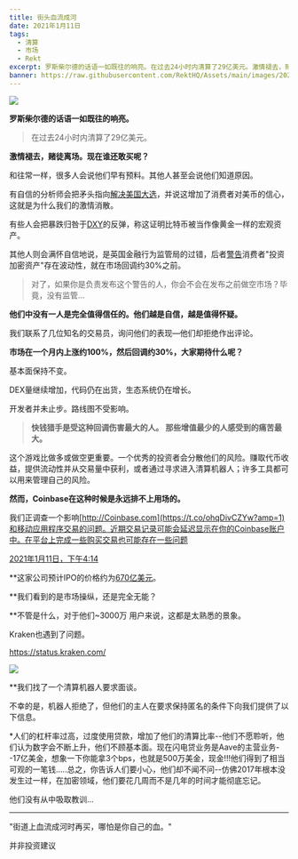 ```yaml
---
title: 街头血流成河
date: 2021年1月11日
tags:
  - 清算
  - 市场
  - Rekt
excerpt: 罗斯柴尔德的话语一如既往的响亮。在过去24小时内清算了29亿美元。激情褪去，赌徒离场。现在谁还敢买？和往常一样，很多人会说他们早有预料。其他人甚至会说他们知道原因。
banner: https://raw.githubusercontent.com/RektHQ/Assets/main/images/2021/01/header-2.png
---
```


![](https://raw.githubusercontent.com/RektHQ/Assets/main/images/2021/01/header-2.png)

**罗斯柴尔德的话语一如既往的响亮。**

> 在过去24小时内清算了29亿美元。

**激情褪去，赌徒离场。现在谁还敢买呢？**

和往常一样，很多人会说他们早有预料。其他人甚至会说他们知道原因。

有自信的分析师会把矛头指向[解决美国大选](https://in.investing.com/news/dollar-rebounds-as-treasury-yields-rise-2561739)，并说这增加了消费者对美币的信心，这就是为什么我们的激情消散。

有些人会把暴跌归咎于[DXY](https://en.wikipedia.org/wiki/U.S._Dollar_Index)的反弹，称这证明比特币被当作像黄金一样的宏观资产。

其他人则会满怀自信地说，是英国金融行为监管局的过错，后者[警告](https://www.fca.org.uk/news/news-stories/fca-warns-consumers-risks-investments-advertising-high-returns-based-cryptoassets)消费者"投资加密资产"存在波动性，就在市场回调约30%之前。

> 对了，如果你是负责发布这个警告的人，你会不会在发布之前做空市场？毕竟，没有监管...

**他们中没有一人是完全值得信任的。他们越是自信，越是值得怀疑。**

我们联系了几位知名的交易员，询问他们的表现—他们却拒绝作出评论。

**市场在一个月内上涨约100%，然后回调约30%，大家期待什么呢？**

基本面保持不变。

DEX量继续增加，代码仍在出货，生态系统仍在增长。

开发者并未止步。路线图不受影响。

> **快钱猎手是受这种回调伤害最大的人。**
> **那些增值最少的人感受到的痛苦最大。**

这个游戏比做多或做空更重要。一个优秀的投资者会分散他们的风险。赚取代币收益，提供流动性并从交易量中获利，或者通过寻求进入清算机器人；许多工具都可以用来管理自己的风险。

**然而，Coinbase在这种时候是永远排不上用场的。**

我们正调查一个影响[http://Coinbase.com](https://t.co/ohqDivCZYw?amp=1)和移动应用程序交易的问题。近期交易记录可能会延迟显示在你的Coinbase账户中。在平台上完成一些购买交易也可能存在一些问题

[2021年1月11日，下午4:14](https://twitter.com/CoinbaseSupport/status/1348664714587369472)

**这家公司预计IPO的价格约为[670亿美元](https://ftx.com/trade/CBSE/USD)。

**我们看到的是市场操纵，还是完全无能？

**不管是什么，对于他们~3000万 用户来说，这都是太熟悉的景象。

Kraken也遇到了问题。 

https://status.kraken.com/

![](https://lh3.googleusercontent.com/Q0sHu15CJq8Ep2xTJUSbfC6B2vnT_0wOeDd7ObxT9cP0h6T9B6MDTwy7p4sBqCVXfxeMk_RXKLj6MN27oxry3go9cSwclM-B3eClQYa-nUmc_1nElwBKi_GkdoE-v5le8hOQpG-t)

**我们找了一个清算机器人要求面谈。

不幸的是，机器人拒绝了，但他们的主人在要求保持匿名的条件下向我们提供了以下信息。

*人们的杠杆率过高，过度使用贷款，增加了他们的清算比率--他们不愿聆听，他们认为数字会不断上升，他们不顾基本面。现在闪电贷业务是Aave的主营业务--17亿美金，想象一下你能拿3个bps，也就是500万美金，现金!!!他们得到了相当可观的一笔钱.....总之，你告诉人们要小心，他们却不闻不问--仿佛2017年根本没发生过一样，在加密领域，他们要花几周而不是几年的时间才能彻底忘记。

他们没有从中吸取教训...
________________________________________
"街道上血流成河时再买，哪怕是你自己的血。"

并非投资建议

